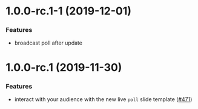<a name="1.0.0-rc.1-1"></a>
# 1.0.0-rc.1-1 (2019-12-01)

### Features

* broadcast poll after update

<a name="1.0.0-rc.1"></a>
# 1.0.0-rc.1 (2019-11-30)

### Features

* interact with your audience with the new live `poll` slide template ([#471](https://github.com/deckgo/deckdeckgo/issues/471))
